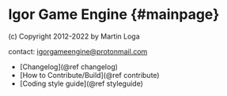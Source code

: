 Igor Game Engine                                    {#mainpage}
================

(c) Copyright 2012-2022 by Martin Loga
    
contact: igorgameengine@protonmail.com

 - [Changelog](@ref changelog)
 - [How to Contribute/Build](@ref contribute)
 - [Coding style guide](@ref styleguide)
 
  
